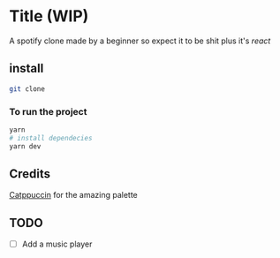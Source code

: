 # Title (WIP)

A spotify clone made by a beginner so expect it to be shit plus it's *react*

## install

```bash
git clone
```

### To run the project

```bash
yarn
# install dependecies
yarn dev
```

## Credits

[Catppuccin](https://github.com/catppuccin/catppuccin) for the amazing palette

## TODO

- [ ] Add a music player
